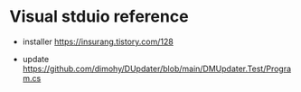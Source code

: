 # Visual stduio reference

- installer
  https://insurang.tistory.com/128

- update
  https://github.com/dimohy/DUpdater/blob/main/DMUpdater.Test/Program.cs
